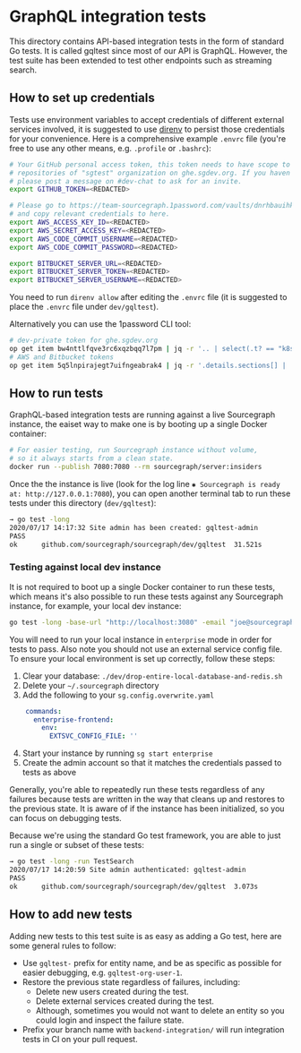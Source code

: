 # GraphQL integration tests

This directory contains API-based integration tests in the form of standard Go tests. It is called gqltest since most of our API is GraphQL. However, the test suite has been extended to test other endpoints such as streaming search.

## How to set up credentials

Tests use environment variables to accept credentials of different external services involved, it is suggested to use [direnv](https://direnv.net/) to persist those credentials for your convenience. Here is a comprehensive example `.envrc` file (you're free to use any other means, e.g. `.profile` or `.bashrc`):

```sh
# Your GitHub personal access token, this token needs to have scope to access private
# repositories of "sgtest" organization on ghe.sgdev.org. If you haven't joined "sgtest" organization,
# please post a message on #dev-chat to ask for an invite.
export GITHUB_TOKEN=<REDACTED>

# Please go to https://team-sourcegraph.1password.com/vaults/dnrhbauihkhjs5ag6vszsme45a/allitems/zpxz7vl3ek7j3yxbnjvh6utrei
# and copy relevant credentials to here.
export AWS_ACCESS_KEY_ID=<REDACTED>
export AWS_SECRET_ACCESS_KEY=<REDACTED>
export AWS_CODE_COMMIT_USERNAME=<REDACTED>
export AWS_CODE_COMMIT_PASSWORD=<REDACTED>

export BITBUCKET_SERVER_URL=<REDACTED>
export BITBUCKET_SERVER_TOKEN=<REDACTED>
export BITBUCKET_SERVER_USERNAME=<REDACTED>
```

You need to run `direnv allow` after editing the `.envrc` file (it is suggested to place the `.envrc` file under `dev/gqltest`).

Alternatively you can use the 1password CLI tool:

```sh
# dev-private token for ghe.sgdev.org
op get item bw4nttlfqve3rc6xqzbqq7l7pm | jq -r '.. | select(.t? == "k8s.sgdev.org") | @sh "export GITHUB_TOKEN=\(.v)"'
# AWS and Bitbucket tokens
op get item 5q5lnpirajegt7uifngeabrak4 | jq -r '.details.sections[] | .fields[] | @sh "export \(.t)=\(.v)"'
```

## How to run tests

GraphQL-based integration tests are running against a live Sourcegraph instance, the eaiset way to make one is by booting up a single Docker container:

```sh
# For easier testing, run Sourcegraph instance without volume,
# so it always starts from a clean state.
docker run --publish 7080:7080 --rm sourcegraph/server:insiders
```

Once the the instance is live (look for the log line `✱ Sourcegraph is ready at: http://127.0.0.1:7080`), you can open another terminal tab to run these tests under this directory (`dev/gqltest`):

```sh
→ go test -long
2020/07/17 14:17:32 Site admin has been created: gqltest-admin
PASS
ok  	github.com/sourcegraph/sourcegraph/dev/gqltest	31.521s
```

### Testing against local dev instance

It is not required to boot up a single Docker container to run these tests, which means it's also possible to run these tests against any Sourcegraph instance, for example, your local dev instance:

```sh
go test -long -base-url "http://localhost:3080" -email "joe@sourcegraph.com" -username "joe" -password "<REDACTED>"
```

You will need to run your local instance in `enterprise` mode in order for tests to pass. Also note you should not use an external service config file. To ensure your local environment is set up correctly, follow these steps:

1. Clear your database: `./dev/drop-entire-local-database-and-redis.sh`
2. Delete your `~/.sourcegraph` directory
3. Add the following to your `sg.config.overwrite.yaml`
 
```yaml
    commands:
      enterprise-frontend:
        env:
          EXTSVC_CONFIG_FILE: ''
```
4. Start your instance by running `sg start enterprise`
5. Create the admin account so that it matches the credentials passed to tests as above

Generally, you're able to repeatedly run these tests regardless of any failures because tests are written in the way that cleans up and restores to the previous state. It is aware of if the instance has been initialized, so you can focus on debugging tests.

Because we're using the standard Go test framework, you are able to just run a single or subset of these tests:

```sh
→ go test -long -run TestSearch
2020/07/17 14:20:59 Site admin authenticated: gqltest-admin
PASS
ok  	github.com/sourcegraph/sourcegraph/dev/gqltest	3.073s
```

## How to add new tests

Adding new tests to this test suite is as easy as adding a Go test, here are some general rules to follow:

- Use `gqltest-` prefix for entity name, and be as specific as possible for easier debugging, e.g. `gqltest-org-user-1`.
- Restore the previous state regardless of failures, including:
  - Delete new users created during the test.
  - Delete external services created during the test.
  - Although, sometimes you would not want to delete an entity so you could login and inspect the failure state.
- Prefix your branch name with `backend-integration/` will run integration tests in CI on your pull request.
